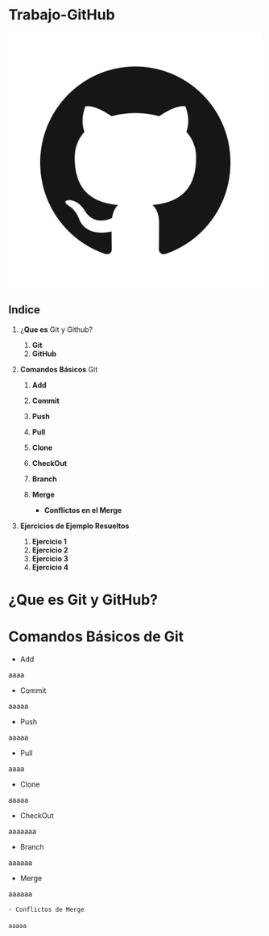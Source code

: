 # Trabajo-GitHub

![.](Imagenes\Logo1.png)

## Indice

 1. ¿**Que es** Git y Github?
    1. **Git**
    2. **GitHub**
    
2.  **Comandos Básicos** Git
    1. **Add**

    2. **Commit**

    3. **Push**

    4. **Pull**

    5. **Clone**

    6. **CheckOut**

    7. **Branch**

    8. **Merge**

       - **Conflictos en el Merge**

 3. **Ejercicios de Ejemplo Resueltos**
    1. **Ejercicio 1**
    2. **Ejercicio 2**
    3. **Ejercicio 3**
    4. **Ejercicio 4**

¿Que es Git y GitHub? 
===



Comandos Básicos de Git
===
 - Add
 
 aaaa
 
 - Commit
 
 aaaaa
 
 - Push
 
 aaaaa
 
 - Pull
 
 aaaa
 
 - Clone
 
 aaaaa

 - CheckOut
 
 aaaaaaa

 - Branch
 
 aaaaaa

 - Merge
 
 aaaaaa

    - Conflictos de Merge
    
    aaaaa

